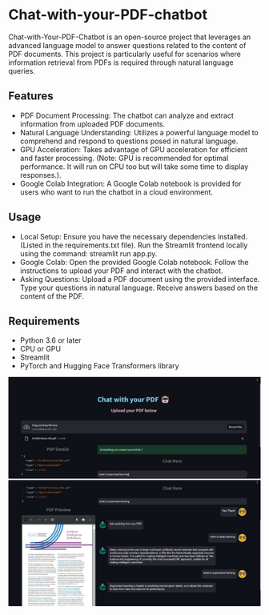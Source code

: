 # Chat-with-your-PDF-chatbot #

Chat-with-Your-PDF-Chatbot is an open-source project that leverages an advanced language model to answer questions related to the content of PDF documents. This project is particularly useful for scenarios where information retrieval from PDFs is required through natural language queries.

## Features ##
- PDF Document Processing:
  The chatbot can analyze and extract information from uploaded PDF documents.
- Natural Language Understanding: Utilizes a powerful language model to comprehend and respond to questions posed in natural language.
- GPU Acceleration: Takes advantage of GPU acceleration for efficient and faster processing. (Note: GPU is recommended for optimal performance. It will run on CPU too but will take some time to display responses.).
- Google Colab Integration: A Google Colab notebook is provided for users who want to run the chatbot in a cloud environment.

## Usage ##
- Local Setup:
Ensure you have the necessary dependencies installed. (Listed in the requirements.txt file).
Run the Streamlit frontend locally using the command: streamlit run app.py.
- Google Colab: Open the provided Google Colab notebook.
Follow the instructions to upload your PDF and interact with the chatbot.
- Asking Questions:
Upload a PDF document using the provided interface.
Type your questions in natural language.
Receive answers based on the content of the PDF.

## Requirements ##
- Python 3.6 or later
- CPU or GPU
- Streamlit
- PyTorch and Hugging Face Transformers library

![Example-Image](https://github.com/joyce0803/Chat-with-your-PDF-chatbot/blob/main/image1.jpg)
![Example-Image](https://github.com/joyce0803/Chat-with-your-PDF-chatbot/blob/main/image2.jpg)
